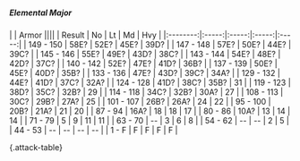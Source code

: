 ##### Elemental Major

|      |   Armor   ||||
|   Result   |   No   |   Lt   |   Md   |   Hvy   |
|:--------:|:-----:|:-----:|:-----:|:-----:|
| 149 - 150 | 58E? | 52E? | 45E? | 39D? |
| 147 - 148 | 57E? | 50E? | 44E? | 39C? |
| 145 - 146 | 55E? | 49E? | 43D? | 38C? |
| 143 - 144 | 54E? | 48E? | 42D? | 37C? |
| 140 - 142 | 52E? | 47E? | 41D? | 36B? |
| 137 - 139 | 50E? | 45E? | 40D? | 35B? |
| 133 - 136 | 47E? | 43D? | 39C? | 34A? |
| 129 - 132 | 44E? | 41D? | 37C? | 32A? |
| 124 - 128 | 41D? | 38C? | 35B? | 31 |
| 119 - 123 | 38D? | 35C? | 32B? | 29 |
| 114 - 118 | 34C? | 32B? | 30A? | 27 |
| 108 - 113 | 30C? | 29B? | 27A? | 25 |
| 101 - 107 | 26B? | 26A? | 24 | 22 |
| 95 - 100 | 20B? | 21A? | 21 | 20 |
| 87 - 94 | 16A? | 18 | 18 | 17 |
| 80 - 86 | 10A? | 13 | 14 | 14 |
| 71 - 79 | 5 | 9 | 11 | 11 |
| 63 - 70 | --  | 3 | 6 | 8 |
| 54 - 62 | --  | --  | 2 | 5 |
| 44 - 53 | --  | --  | --  | --  |
| 1 - F | F | F | F | F |

{.attack-table}

